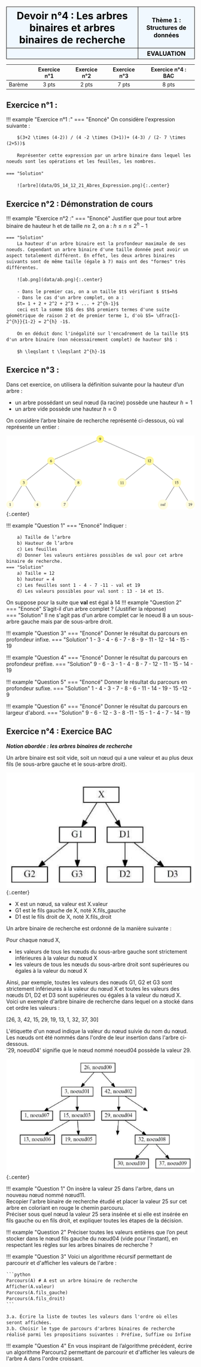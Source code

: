 <table  style="background-color:  #F0F8FF; width:100%;color:black;">
    <thead>
        <tr>
            <th style="text-align:center;border:solid;border-width:1px;font-size:20pt;width:70%;">Devoir n°4 : Les arbres binaires et arbres binaires de recherche</th>
            <th style="text-align:center;border:solid;border-width:1px;font-size:12pt;width:30%">Thème 1 : Structures de données</th>
        </tr>
          <tr>
            <th style="text-align:center;border:solid;border-width:1px;font-size:15pt;width:70%;"></th>
            <th style="text-align:center;border:solid;border-width:1px;font-size:12pt;width:30%">EVALUATION</th>
        </tr>
    </thead>
</table>


| |Exercice n°1 | Exercice n°2| Exercice n°3| Exercice n°4 : BAC |
|:---:|:---:|:---:|:---:|:---:|
|Barème | 3 pts | 2 pts | 7 pts  | 8 pts |



## Exercice n°1 : 

!!! example "Exercice n°1 :"
    === "Enoncé"
        On considère l'expression suivante : 

        $(3+2 \times (4-2)) / (4 -2 \times (3+1))+ (4-3) / (2- 7 \times (2+5))$  

        Représenter cette expression par un arbre binaire dans lequel les noeuds sont les opérations et les feuilles, les nombres.

    === "Solution"

        ![arbre](data/DS_14_12_21_Abres_Expression.png){:.center}


## Exercice n°2 : Démonstration de cours  

!!! example "Exercice n°2 :"
    === "Enoncé"
        Justifier que pour tout arbre binaire de hauteur h et de taille $n \geq$ 2, on a : 
                $h \leq n \leq 2^h -1$

    === "Solution" 
        La hauteur d'un arbre binaire est la profondeur maximale de ses noeuds. Cependant un arbre binaire d'une taille donnée peut avoir un aspect totalement différent. En effet, les deux arbres binaires suivants sont de même taille (égale à 7) mais ont des "formes" très différentes.

        ![ab.png](data/ab.png){:.center}

        - Dans le premier cas, on a un taille $t$ vérifiant $ $t$=h$  
        - Dans le cas d'un arbre complet, on a :
        $t= 1 + 2 + 2^2 + 2^3 + ... + 2^{h-1}$ 
        ceci est la somme $S$ des $h$ premiers termes d'une suite géométrique de raison 2 et de premier terme 1, d'où $S= \dfrac{1-2^{h}}{1-2} = 2^{h} -1$.

        On en déduit donc l'inégalité sur l'encadrement de la taille $t$ d'un arbre binaire (non nécessairement complet) de hauteur $h$ :

        $h \leqslant t \leqslant 2^{h}-1$


## Exercice n°3 :  
Dans cet exercice, on utilisera la définition suivante pour la hauteur d’un arbre :  

- un arbre possédant un seul nœud (la racine) possède une hauteur $h = 1$  
- un arbre vide possède une hauteur $h = 0$  

On considère l’arbre binaire de recherche représenté ci-dessous, où val représente un entier : 

![arbre](data/DS_14_12_21.png){:.center}

!!! example "Question 1"
    === "Enoncé"
        Indiquer :  

        a) Taille de l’arbre  
        b) Hauteur de l’arbre  
        c) Les feuilles  
        d) Donner les valeurs entières possibles de val pour cet arbre binaire de recherche.  
    === "Solution"
        a) Taille = 12  
        b) hauteur = 4  
        c) Les feuilles sont 1 - 4 - 7 -11 - val et 19  
        d) Les valeurs possibles pour val sont : 13 - 14 et 15.


On suppose pour la suite que **val** est égal à 14
!!! example "Question 2"  
    === "Enoncé"
        S’agit-il d’un arbre complet ? (Justifier la réponse)  
    === "Solution"
        Il ne s'agit pas d'un arbre complet car le noeud 8 a un sous-arbre gauche mais par de sous-arbre droit.


!!! example "Question 3"
    === "Enoncé" 
        Donner le résultat du parcours en profondeur infixe.
    === "Solution"
        1 - 3 - 4 - 6 - 7 - 8 - 9 - 11 - 12 - 14 - 15 - 19

!!! example "Question 4"
    === "Enoncé" 
        Donner le résultat du parcours en profondeur préfixe.
    === "Solution"
         9 - 6 - 3 - 1 - 4 - 8 - 7 - 12 - 11 - 15 - 14 - 19

!!! example "Question 5"
    === "Enoncé" 
        Donner le résultat du parcours en profondeur sufixe.
    === "Solution"
        1 - 4 - 3 - 7 - 8 - 6 - 11 - 14 - 19 - 15 -12 - 9



!!! example "Question 6"
    === "Enoncé" 
        Donner le résultat du parcours en largeur d'abord.
    === "Solution"
        9 - 6 - 12 - 3 - 8 -11 - 15 - 1 - 4 - 7 - 14 - 19


## Exercice n°4 : Exercice BAC  

**_Notion abordée : les arbres binaires de recherche_**  

Un arbre binaire est soit vide, soit un nœud qui a une valeur et au plus deux fils (le sous-arbre gauche et le sous-arbre droit).

![arbre](data/DS_14_12_21_Arbre.png){:.center}

- X est un nœud, sa valeur est X.valeur  
- G1 est le fils gauche de X, noté X.fils_gauche  
- D1 est le fils droit de X, noté X.fils_droit  

Un arbre binaire de recherche est ordonné de la manière suivante :  

Pour chaque nœud X,

- les valeurs de tous les nœuds du sous-arbre gauche sont strictement inférieures à la valeur du nœud X
- les valeurs de tous les nœuds du sous-arbre droit sont supérieures ou égales à la valeur du nœud X


Ainsi, par exemple, toutes les valeurs des nœuds G1, G2 et G3 sont strictement inférieures à la valeur du nœud X et toutes les valeurs des nœuds D1, D2 et D3 sont supérieures ou égales à la valeur du nœud X.  
Voici un exemple d'arbre binaire de recherche dans lequel on a stocké dans cet ordre les valeurs :  

[26, 3, 42, 15, 29, 19, 13, 1, 32, 37, 30]  

L'étiquette d'un nœud indique la valeur du nœud suivie du nom du nœud.  
Les nœuds ont été nommés dans l'ordre de leur insertion dans l'arbre ci-dessous.  
'29, noeud04' signifie que le nœud nommé noeud04 possède la valeur 29.  

![arbre](data/DS_14_12_21_Arbre2.png){:.center}  



!!! example "Question 1"
    On insère la valeur 25 dans l'arbre, dans un nouveau nœud nommé nœud11.  
    Recopier l'arbre binaire de recherche étudié et placer la valeur 25 sur cet arbre en coloriant en rouge le chemin parcouru.  
    Préciser sous quel nœud la valeur 25 sera insérée et si elle est insérée en fils gauche ou en fils droit, et expliquer toutes les étapes de la décision.

!!! example "Question 2"
    Préciser toutes les valeurs entières que l’on peut stocker dans le nœud fils gauche du nœud04 (vide pour l'instant), en respectant les règles sur les arbres binaires de recherche ?

!!! example "Question 3"
    Voici un algorithme récursif permettant de parcourir et d'afficher les valeurs de l'arbre :

    ```python
    Parcours(A) # A est un arbre binaire de recherche
    Afficher(A.valeur)
    Parcours(A.fils_gauche)
    Parcours(A.fils_droit)
    ```

    3.a. Écrire la liste de toutes les valeurs dans l'ordre où elles seront affichées.  
    3.b. Choisir le type de parcours d'arbres binaires de recherche réalisé parmi les propositions suivantes : Préfixe, Suffixe ou Infixe


!!! example "Question 4"
    En vous inspirant de l’algorithme précédent, écrire un algorithme Parcours2 permettant de parcourir et d'afficher les valeurs de l'arbre A dans l'ordre croissant.
